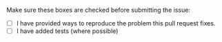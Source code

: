 Make sure these boxes are checked before submitting the issue:

- [ ] I have provided ways to reproduce the problem this pull request fixes.
- [ ] I have added tests (where possible)
